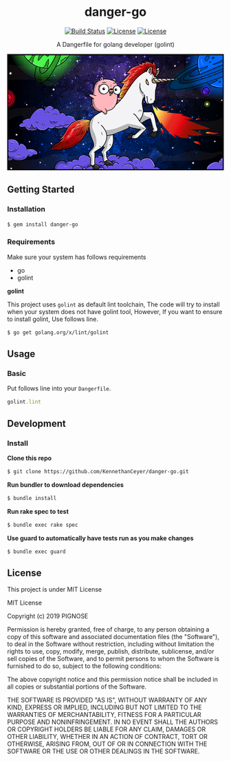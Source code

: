 <h1 align="center">danger-go</h1>
<p align="center">
    <a href="https://travis-ci.com/KennethanCeyer/danger-go" target="_blank"><img src="https://travis-ci.com/KennethanCeyer/danger-go.svg?branch=master" alt="Build Status"></a>
    <a href="http://rubygems.org/gems/danger-go" target="_blank"><img src="https://img.shields.io/gem/v/danger-go.svg?style=flat" alt="License"></a>
    <a href="https://github.com/KennethanCeyer/danger-go/blob/master/LICENSE" target="_blank"><img src="http://img.shields.io/badge/license-MIT-green.svg?style=flat" alt="License"></a>
</p>
<p align="center">A Dangerfile for golang developer (golint)</p>
<p align="center"><img src="./docs/images/gopher.png"></p>

## Getting Started

### Installation

```bash
$ gem install danger-go
```

### Requirements

Make sure your system has follows requirements

- go
- golint

**golint**

This project uses `golint` as default lint toolchain,
The code will try to install when your system does not have golint tool,
However, If you want to ensure to install golint,
Use follows line. 

```bash
$ go get golang.org/x/lint/golint
``` 

## Usage

### Basic

Put follows line into your `Dangerfile`.

```ruby
golint.lint
```

## Development

### Install

**Clone this repo**

```bash
$ git clone https://github.com/KennethanCeyer/danger-go.git
```

**Run bundler to download dependencies**

```bash
$ bundle install
```

**Run rake spec to test**

```bash
$ bundle exec rake spec
```

**Use guard to automatically have tests run as you make changes**

```bash
$ bundle exec guard
```

## License

This project is under MIT License

MIT License

Copyright (c) 2019 PIGNOSE

Permission is hereby granted, free of charge, to any person obtaining a copy
of this software and associated documentation files (the "Software"), to deal
in the Software without restriction, including without limitation the rights
to use, copy, modify, merge, publish, distribute, sublicense, and/or sell
copies of the Software, and to permit persons to whom the Software is
furnished to do so, subject to the following conditions:

The above copyright notice and this permission notice shall be included in all
copies or substantial portions of the Software.

THE SOFTWARE IS PROVIDED "AS IS", WITHOUT WARRANTY OF ANY KIND, EXPRESS OR
IMPLIED, INCLUDING BUT NOT LIMITED TO THE WARRANTIES OF MERCHANTABILITY,
FITNESS FOR A PARTICULAR PURPOSE AND NONINFRINGEMENT. IN NO EVENT SHALL THE
AUTHORS OR COPYRIGHT HOLDERS BE LIABLE FOR ANY CLAIM, DAMAGES OR OTHER
LIABILITY, WHETHER IN AN ACTION OF CONTRACT, TORT OR OTHERWISE, ARISING FROM,
OUT OF OR IN CONNECTION WITH THE SOFTWARE OR THE USE OR OTHER DEALINGS IN THE
SOFTWARE.
